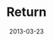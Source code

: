 ---
layout: message
category: message
series: "ROI"
title: "Return"
date: 2013-03-23
audio-description: "We are experimenting with investing for return."
audio: "http://www.crossroads.net/players/media/hq/roi_03.mp3"
audio-title: "Return"
audio-duration: "44:36"
program-description: "Program - WK3 ROI"
program: "http://www.crossroads.net/players/media/hq/03_23-24_13Program_LO.pdf"
program-title: "Return"
video-description: "We are experimenting with investing for return."
video-title: "Return"
video: "https://s3.amazonaws.com/crossroadsvideomessages/roi_03.mp4"
video-poster: "https://www.crossroads.net/uploadedfiles/roi_03_still.jpg"
---